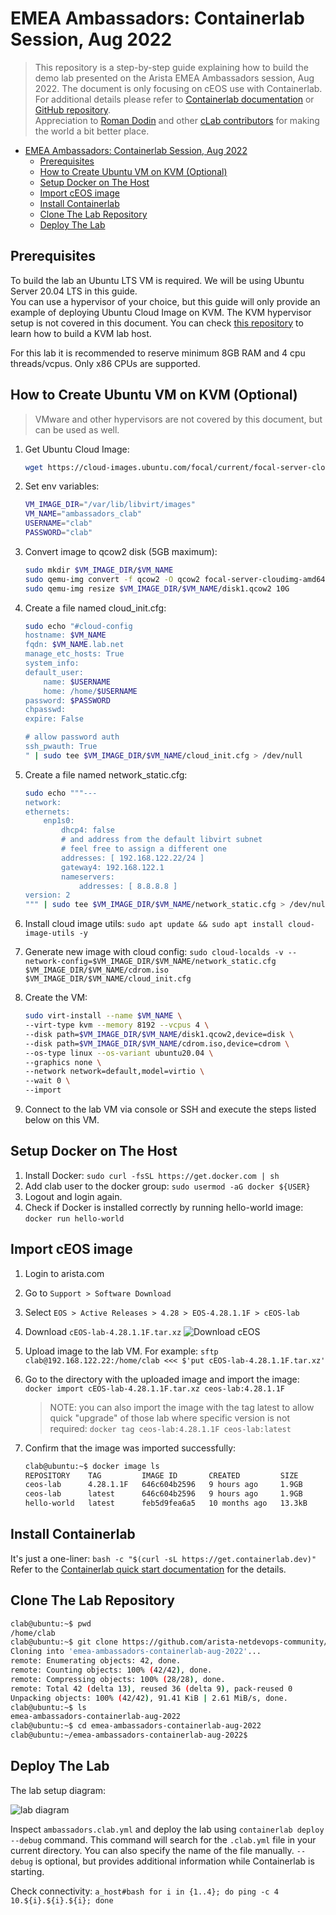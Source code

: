 # EMEA Ambassadors: Containerlab Session, Aug 2022

> This repository is a step-by-step guide explaining how to build the demo lab presented on the Arista EMEA Ambassadors session, Aug 2022. The document is only focusing on cEOS use with Containerlab. For additional details please refer to [Containerlab documentation](https://containerlab.dev/quickstart/) or [GitHub repository](https://github.com/srl-labs/containerlab).  
> Appreciation to [Roman Dodin](https://netdevops.me) and other [cLab contributors](https://github.com/srl-labs/containerlab/graphs/contributors) for making the world a bit better place.

- [EMEA Ambassadors: Containerlab Session, Aug 2022](#emea-ambassadors-containerlab-session-aug-2022)
  - [Prerequisites](#prerequisites)
  - [How to Create Ubuntu VM on KVM (Optional)](#how-to-create-ubuntu-vm-on-kvm-optional)
  - [Setup Docker on The Host](#setup-docker-on-the-host)
  - [Import cEOS image](#import-ceos-image)
  - [Install Containerlab](#install-containerlab)
  - [Clone The Lab Repository](#clone-the-lab-repository)
  - [Deploy The Lab](#deploy-the-lab)

## Prerequisites

To build the lab an Ubuntu LTS VM is required.  We will be using Ubuntu Server 20.04 LTS in this guide.  
You can use a hypervisor of your choice, but this guide will only provide an example of deploying Ubuntu Cloud Image on KVM. The KVM hypervisor setup is not covered in this document. You can check [this repository](https://github.com/arista-netdevops-community/kvm-lab-for-network-engineers) to learn how to build a KVM lab host.

For this lab it is recommended to reserve minimum 8GB RAM and 4 cpu threads/vcpus. Only x86 CPUs are supported.

## How to Create Ubuntu VM on KVM (Optional)

> VMware and other hypervisors are not covered by this document, but can be used as well.

1. Get Ubuntu Cloud Image:

   ```bash
   wget https://cloud-images.ubuntu.com/focal/current/focal-server-cloudimg-amd64.img
   ```

2. Set env variables:

    ```bash
    VM_IMAGE_DIR="/var/lib/libvirt/images"
    VM_NAME="ambassadors_clab"
    USERNAME="clab"
    PASSWORD="clab"
    ```

3. Convert image to qcow2 disk (5GB maximum):

    ```bash
    sudo mkdir $VM_IMAGE_DIR/$VM_NAME
    sudo qemu-img convert -f qcow2 -O qcow2 focal-server-cloudimg-amd64.img $VM_IMAGE_DIR/$VM_NAME/disk1.qcow2
    sudo qemu-img resize $VM_IMAGE_DIR/$VM_NAME/disk1.qcow2 10G
    ```

4. Create a file named cloud_init.cfg:

    ```bash
    sudo echo "#cloud-config
    hostname: $VM_NAME
    fqdn: $VM_NAME.lab.net
    manage_etc_hosts: True
    system_info:
    default_user:
        name: $USERNAME
        home: /home/$USERNAME
    password: $PASSWORD
    chpasswd:
    expire: False

    # allow password auth
    ssh_pwauth: True
    " | sudo tee $VM_IMAGE_DIR/$VM_NAME/cloud_init.cfg > /dev/null
    ```

5. Create a file named network_static.cfg:

    ```bash
    sudo echo """---
    network:
    ethernets:
        enp1s0:
            dhcp4: false
            # and address from the default libvirt subnet
            # feel free to assign a different one
            addresses: [ 192.168.122.22/24 ]
            gateway4: 192.168.122.1
            nameservers:
                addresses: [ 8.8.8.8 ]
    version: 2
    """ | sudo tee $VM_IMAGE_DIR/$VM_NAME/network_static.cfg > /dev/null
    ```

6. Install cloud image utils: `sudo apt update && sudo apt install cloud-image-utils -y`
7. Generate new image with cloud config: `sudo cloud-localds -v --network-config=$VM_IMAGE_DIR/$VM_NAME/network_static.cfg $VM_IMAGE_DIR/$VM_NAME/cdrom.iso $VM_IMAGE_DIR/$VM_NAME/cloud_init.cfg`
8. Create the VM:

    ```bash
    sudo virt-install --name $VM_NAME \
    --virt-type kvm --memory 8192 --vcpus 4 \
    --disk path=$VM_IMAGE_DIR/$VM_NAME/disk1.qcow2,device=disk \
    --disk path=$VM_IMAGE_DIR/$VM_NAME/cdrom.iso,device=cdrom \
    --os-type linux --os-variant ubuntu20.04 \
    --graphics none \
    --network network=default,model=virtio \
    --wait 0 \
    --import
    ```

9. Connect to the lab VM via console or SSH and execute the steps listed below on this VM.

## Setup Docker on The Host

1. Install Docker: `sudo curl -fsSL https://get.docker.com | sh`
2. Add clab user to the docker group: `sudo usermod -aG docker ${USER}`
3. Logout and login again.
4. Check if Docker is installed correctly by running hello-world image: `docker run hello-world`

## Import cEOS image

1. Login to arista.com
2. Go to `Support > Software Download`
3. Select `EOS > Active Releases > 4.28 > EOS-4.28.1.1F > cEOS-lab`
4. Download `cEOS-lab-4.28.1.1F.tar.xz`
![Download cEOS](media/ceos-download.jpg)
5. Upload image to the lab VM. For example: `sftp clab@192.168.122.22:/home/clab <<< $'put cEOS-lab-4.28.1.1F.tar.xz'`
6. Go to the directory with the uploaded image and import the image: `docker import cEOS-lab-4.28.1.1F.tar.xz ceos-lab:4.28.1.1F`

    > NOTE: you can also import the image with the tag latest to allow quick "upgrade" of those lab where specific version is not required: `docker tag ceos-lab:4.28.1.1F ceos-lab:latest`

7. Confirm that the image was imported successfully:

    ```bash
    clab@ubuntu:~$ docker image ls
    REPOSITORY    TAG         IMAGE ID       CREATED         SIZE
    ceos-lab      4.28.1.1F   646c604b2596   9 hours ago     1.9GB
    ceos-lab      latest      646c604b2596   9 hours ago     1.9GB
    hello-world   latest      feb5d9fea6a5   10 months ago   13.3kB
    ```

## Install Containerlab

It's just a one-liner: `bash -c "$(curl -sL https://get.containerlab.dev)"`  
Refer to the [Containerlab quick start documentation](https://containerlab.dev/quickstart/) for the details.

## Clone The Lab Repository

```bash
clab@ubuntu:~$ pwd
/home/clab
clab@ubuntu:~$ git clone https://github.com/arista-netdevops-community/emea-ambassadors-containerlab-aug-2022.git
Cloning into 'emea-ambassadors-containerlab-aug-2022'...
remote: Enumerating objects: 42, done.
remote: Counting objects: 100% (42/42), done.
remote: Compressing objects: 100% (28/28), done.
remote: Total 42 (delta 13), reused 36 (delta 9), pack-reused 0
Unpacking objects: 100% (42/42), 91.41 KiB | 2.61 MiB/s, done.
clab@ubuntu:~$ ls
emea-ambassadors-containerlab-aug-2022
clab@ubuntu:~$ cd emea-ambassadors-containerlab-aug-2022
clab@ubuntu:~/emea-ambassadors-containerlab-aug-2022$
```

## Deploy The Lab

The lab setup diagram:

![lab diagram](media/lab_setup.png)

Inspect `ambassadors.clab.yml` and deploy the lab using `containerlab deploy --debug` command. This command will search for the `.clab.yml` file in your current directory. You can also specify the name of the file manually. `--debug` is optional, but provides additional information while Containerlab is starting.

Check connectivity: `a_host#bash for i in {1..4}; do ping -c 4 10.${i}.${i}.${i}; done`
